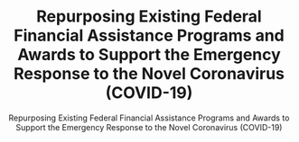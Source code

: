 ---
layout: resources-landing
title: "Repurposing Existing Federal Financial Assistance Programs and Awards to Support the Emergency Response to the Novel Coronavirus (COVID-19)"
subtitle: "Repurposing Existing Federal Financial Assistance Programs and Awards to Support the Emergency Response to the Novel Coronavirus (COVID-19)"
external_link: https://www.whitehouse.gov/wp-content/uploads/2020/04/M-20-20.pdf
filters: federal-financial-assistance memorandum omb 2020
---